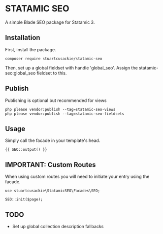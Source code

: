 # STATAMIC SEO

A simple Blade SEO package for Statamic 3.

## Installation

First, install the package.

```
composer require stuartcusackie/statamic-seo
```

Then, set up a global fieldset with handle 'global_seo'. Assign the statamic-seo:global_seo fieldset to this.


## Publish

Publishing is optional but recommended for views

```
php please vendor:publish --tag=statamic-seo-views
php please vendor:publish --tag=statamic-seo-fieldsets
```

## Usage

Simply call the facade in your template's head.

```
{{ SEO::output() }}
```

## IMPORTANT: Custom Routes

When using custom routes you will need to initiate your entry using the facade.

```
use stuartcusackie\StatamicSEO\Facades\SEO;

SEO::init($page);
```

## TODO
- Set up global collection description fallbacks
